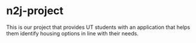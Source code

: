 # n2j-project

This is our project that provides UT students with an application that helps them identify housing options in line with their needs.